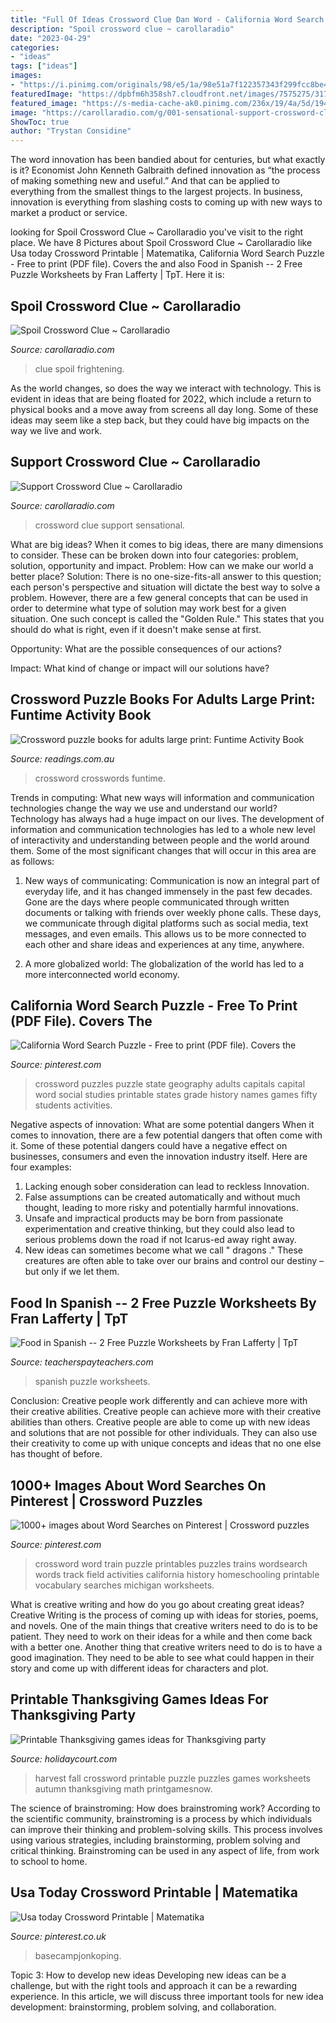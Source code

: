 ```yaml
---
title: "Full Of Ideas Crossword Clue Dan Word - California Word Search Puzzle"
description: "Spoil crossword clue ~ carollaradio"
date: "2023-04-29"
categories:
- "ideas"
tags: ["ideas"]
images:
- "https://i.pinimg.com/originals/98/e5/1a/98e51a7f122357343f299fcc8be4bb7b.jpg"
featuredImage: "https://dpbfm6h358sh7.cloudfront.net/images/7575275/317506743.jpg"
featured_image: "https://s-media-cache-ak0.pinimg.com/236x/19/4a/5d/194a5d34d26a8214527f7be98f9ffd5b.jpg"
image: "https://carollaradio.com/g/001-sensational-support-crossword-clue-example-1920_1713.jpg"
ShowToc: true
author: "Trystan Considine"
---
```



The word innovation has been bandied about for centuries, but what exactly is it? Economist John Kenneth Galbraith defined innovation as “the process of making something new and useful.” And that can be applied to everything from the smallest things to the largest projects. In business, innovation is everything from slashing costs to coming up with new ways to market a product or service.

	

		
looking for Spoil Crossword Clue ~ Carollaradio you've visit to the right place. We have 8 Pictures about Spoil Crossword Clue ~ Carollaradio like Usa today Crossword Printable | Matematika, California Word Search Puzzle - Free to print (PDF file). Covers the and also Food in Spanish -- 2 Free Puzzle Worksheets by Fran Lafferty | TpT. Here it is:
		
    
## Spoil Crossword Clue ~ Carollaradio

<img loading=lazy src="https://carollaradio.com/g/004-frightening-spoil-crossword-clue-sample-1920_1830.jpg" onerror="this.onerror=null;this.src='https://tse3.mm.bing.net/th?id=OIP.qge905Nc7yOBouIfG5AAvwHaHD&amp;pid=15.1';" alt="Spoil Crossword Clue ~ Carollaradio">

_Source: carollaradio.com_

>clue spoil frightening. 

	

As the world changes, so does the way we interact with technology. This is evident in ideas that are being floated for 2022, which include a return to physical books and a move away from screens all day long. Some of these ideas may seem like a step back, but they could have big impacts on the way we live and work.

    
## Support Crossword Clue ~ Carollaradio

<img loading=lazy src="https://carollaradio.com/g/001-sensational-support-crossword-clue-example-1920_1713.jpg" onerror="this.onerror=null;this.src='https://tse1.mm.bing.net/th?id=OIP.WUwqC_aShEJRH5fD2gh1ywHaGm&amp;pid=15.1';" alt="Support Crossword Clue ~ Carollaradio">

_Source: carollaradio.com_

>crossword clue support sensational. 

	

What are big ideas?
When it comes to big ideas, there are many dimensions to consider. These can be broken down into four categories: problem, solution, opportunity and impact. 
Problem: How can we make our world a better place? 
Solution: There is no one-size-fits-all answer to this question; each person's perspective and situation will dictate the best way to solve a problem. However, there are a few general concepts that can be used in order to determine what type of solution may work best for a given situation. One such concept is called the "Golden Rule." This states that you should do what is right, even if it doesn't make sense at first. 

Opportunity: What are the possible consequences of our actions? 

Impact: What kind of change or impact will our solutions have?

    
## Crossword Puzzle Books For Adults Large Print: Funtime Activity Book

<img loading=lazy src="https://d30a6s96kk7rhm.cloudfront.net/original/978/109/784/9781097841363.jpg" onerror="this.onerror=null;this.src='https://tse1.mm.bing.net/th?id=OIP.tLtGj5NAzb9i7ieKsGL4zwAAAA&amp;pid=15.1';" alt="Crossword puzzle books for adults large print: Funtime Activity Book">

_Source: readings.com.au_

>crossword crosswords funtime. 

	

Trends in computing: What new ways will information and communication technologies change the way we use and understand our world?
Technology has always had a huge impact on our lives. The development of information and communication technologies has led to a whole new level of interactivity and understanding between people and the world around them. Some of the most significant changes that will occur in this area are as follows:
1) New ways of communicating: Communication is now an integral part of everyday life, and it has changed immensely in the past few decades. Gone are the days where people communicated through written documents or talking with friends over weekly phone calls. These days, we communicate through digital platforms such as social media, text messages, and even emails. This allows us to be more connected to each other and share ideas and experiences at any time, anywhere.

2) A more globalized world: The globalization of the world has led to a more interconnected world economy.

    
## California Word Search Puzzle - Free To Print (PDF File). Covers The

<img loading=lazy src="https://s-media-cache-ak0.pinimg.com/236x/19/4a/5d/194a5d34d26a8214527f7be98f9ffd5b.jpg" onerror="this.onerror=null;this.src='https://tse1.mm.bing.net/th?id=OIP.zsRvhl6eymhH1KiquQwG-AHaJ2&amp;pid=15.1';" alt="California Word Search Puzzle - Free to print (PDF file). Covers the">

_Source: pinterest.com_

>crossword puzzles puzzle state geography adults capitals capital word social studies printable states grade history names games fifty students activities. 

	

Negative aspects of innovation: What are some potential dangers
When it comes to innovation, there are a few potential dangers that often come with it. Some of these potential dangers could have a negative effect on businesses, consumers and even the innovation industry itself. Here are four examples:
1. Lacking enough sober consideration can lead to reckless Innovation.
2. False assumptions can be created automatically and without much thought, leading to more risky and potentially harmful innovations.
3. Unsafe and impractical products may be born from passionate experimentation and creative thinking, but they could also lead to serious problems down the road if not Icarus-ed away right away. 
4. New ideas can sometimes become what we call " dragons ." These creatures are often able to take over our brains and control our destiny – but only if we let them.

    
## Food In Spanish -- 2 Free Puzzle Worksheets By Fran Lafferty | TpT

<img loading=lazy src="https://ecdn.teacherspayteachers.com/thumbitem/Food-in-Spanish-2-Free-Puzzle-Worksheets-1134697-1398548122/original-1134697-2.jpg" onerror="this.onerror=null;this.src='https://tse3.mm.bing.net/th?id=OIP.5Ctlsnf25UEkZvNYrUia1AAAAA&amp;pid=15.1';" alt="Food in Spanish -- 2 Free Puzzle Worksheets by Fran Lafferty | TpT">

_Source: teacherspayteachers.com_

>spanish puzzle worksheets. 

	

Conclusion: Creative people work differently and can achieve more with their creative abilities.
Creative people can achieve more with their creative abilities than others. Creative people are able to come up with new ideas and solutions that are not possible for other individuals. They can also use their creativity to come up with unique concepts and ideas that no one else has thought of before.

    
## 1000+ Images About Word Searches On Pinterest | Crossword Puzzles

<img loading=lazy src="https://s-media-cache-ak0.pinimg.com/736x/70/d1/79/70d179bf656ee8d0a9db716d561c38e9.jpg" onerror="this.onerror=null;this.src='https://tse2.mm.bing.net/th?id=OIP.4pVmwzCRcK_r-MyHqKNBzAAAAA&amp;pid=15.1';" alt="1000+ images about Word Searches on Pinterest | Crossword puzzles">

_Source: pinterest.com_

>crossword word train puzzle printables puzzles trains wordsearch words track field activities california history homeschooling printable vocabulary searches michigan worksheets. 

	

What is creative writing and how do you go about creating great ideas?
Creative Writing is the process of coming up with ideas for stories, poems, and novels. One of the main things that creative writers need to do is to be patient. They need to work on their ideas for a while and then come back with a better one. Another thing that creative writers need to do is to have a good imagination. They need to be able to see what could happen in their story and come up with different ideas for characters and plot.

    
## Printable Thanksgiving Games Ideas For Thanksgiving Party

<img loading=lazy src="https://dpbfm6h358sh7.cloudfront.net/images/7575275/317506743.jpg" onerror="this.onerror=null;this.src='https://tse1.mm.bing.net/th?id=OIP.VpHyC_vIAq9fWbHqs6-bHwHaJn&amp;pid=15.1';" alt="Printable Thanksgiving games ideas for Thanksgiving party">

_Source: holidaycourt.com_

>harvest fall crossword printable puzzle puzzles games worksheets autumn thanksgiving math printgamesnow. 

	

The science of brainstroming: How does brainstroming work?
According to the scientific community, brainstroming is a process by which individuals can improve their thinking and problem-solving skills. This process involves using various strategies, including brainstorming, problem solving and critical thinking. Brainstroming can be used in any aspect of life, from work to school to home.

    
## Usa Today Crossword Printable | Matematika

<img loading=lazy src="https://i.pinimg.com/originals/98/e5/1a/98e51a7f122357343f299fcc8be4bb7b.jpg" onerror="this.onerror=null;this.src='https://tse3.mm.bing.net/th?id=OIP.tZsjO3CkhVdd9UuDQsI8YAAAAA&amp;pid=15.1';" alt="Usa today Crossword Printable | Matematika">

_Source: pinterest.co.uk_

>basecampjonkoping. 

	

Topic 3: How to develop new ideas
Developing new ideas can be a challenge, but with the right tools and approach it can be a rewarding experience. In this article, we will discuss three important tools for new idea development: brainstorming, problem solving, and collaboration.

